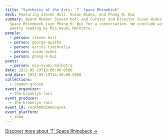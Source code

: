 ```yaml
---
title: "Synthesis of the Arts: 'T' Space Rhinebeck"
deck: Featuring Steven Holl, Susan Wides, and Phong H. Bui
summary: Board Member Steven Holl and Curator and Director Susan Wides from 'T'
  Space Rhinebeck join Phong H. Bui for a conversation. We conclude with a
  poetry reading by Mia Ayumi Malhotra.
people:
  - person: steven-holl
  - person: george-quasha
  - person: eirini-tsachrelia
  - person: susan-wides
  - person: phong-h-bui
poets:
  - person: mia-ayumi-malhotra
date: 2022-05-19T13:00:00-0500
end_date: 2022-05-19T14:30:00-0500
collections:
  - common-ground
event_organizer:
  - the-brooklyn-rail
event_producer:
  - the-brooklyn-rail
event_id: recR6R6d2Hekoqvkk
event_platform:
  - zoom
---
```

[Discover more about 'T' Space Rhinebeck →](https://tspacerhinebeck.org/)